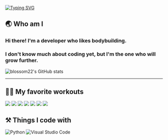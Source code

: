 [![Typing SVG](https://readme-typing-svg.demolab.com?font=Fira+Code&weight=500&pause=1000&center=true&vCenter=true&width=435&lines=%E2%98%85+Welcome+to+my+page+%E2%98%85)](https://git.io/typing-svg)

## 🌏 Who am I
### Hi there! I'm a developer who likes bodybuilding.
### I don't know much about coding yet, but I'm the one who will grow further.
![blossom22's GitHub stats](https://github-readme-stats.vercel.app/api?username=blossom22&show_icons=true&theme=algolia)
* * *

## 🏋️‍♂️ My favorite workouts
<img src="https://img.shields.io/badge/Lat_pulldown-E34F26?style=for-the-badge&logo=Lat_pulldown&logoColor=white">
<img src="https://img.shields.io/badge/Mts_Row-E34F26?style=for-the-badge&logo=Mts_Row&logoColor=white">
<img src="https://img.shields.io/badge/Deadlift-E34F26?style=for-the-badge&logo=Deadlift&logoColor=white">   
<img src="https://img.shields.io/badge/Squat-1572B6?style=for-the-badge&logo=Squat&logoColor=white">
<img src="https://img.shields.io/badge/Linear_leg_press-1572B6?style=for-the-badge&logo=Linear_leg_press&logoColor=white"> 
<img src="https://img.shields.io/badge/Lateral_raise-003545?style=for-the-badge&logo=Lateral_raise&logoColor=white">
<img src="https://img.shields.io/badge/Shoulder_press-003545?style=for-the-badge&logo=Shoulder_press&logoColor=white">

## ⚒ Things I code with 
![Python](https://img.shields.io/badge/python-3670A0?style=for-the-badge&logo=python&logoColor=ffdd54)
![Visual Studio Code](https://img.shields.io/badge/Visual%20Studio%20Code-0078d7.svg?style=for-the-badge&logo=visual-studio-code&logoColor=white)



